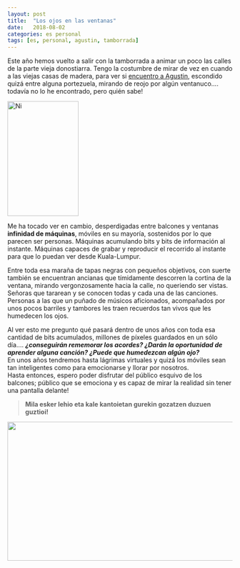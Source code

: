 ```yaml
---
layout: post
title:  "Los ojos en las ventanas"
date:   2018-08-02
categories: es personal
tags: [es, personal, agustin, tamborrada]
---
```


Este año hemos vuelto a salir con la tamborrada a animar un poco las calles de la parte vieja donostiarra. Tengo la costumbre de mirar de vez en cuando a las viejas casas de madera, para ver si <a href="http://izaroblog.com/2016/04/21/hasta-la-vista-agustin/">encuentro a Agustin</a>, escondido quizá entre alguna portezuela, mirando de reojo por algún ventanuco.... todavía no lo he encontrado, pero quién sabe!</p>

<p><img class="wp-image-2673 alignleft" src="https://izaroblog.files.wordpress.com/2018/08/ni.jpeg" alt="Ni" width="159" height="257">
	
<p>Me ha tocado ver en cambio, desperdigadas entre balcones y ventanas <strong>infinidad de máquinas</strong>, móviles en su mayoría, sostenidos por lo que parecen ser personas. Máquinas acumulando bits y bits de información al instante. Máquinas capaces de grabar y reproducir el recorrido al instante para que lo puedan ver desde Kuala-Lumpur.</p>
<p>Entre toda esa maraña de tapas negras con pequeños objetivos, con suerte también se encuentran ancianas que tímidamente descorren la cortina de la ventana, mirando vergonzosamente hacia la calle, no queriendo ser vistas. Señoras que tararean y se conocen todas y cada una de las canciones. Personas a las que un puñado de músicos aficionados, acompañados por unos pocos barriles y tambores les traen recuerdos tan vivos que les humedecen los ojos.</p>
<p>Al ver esto me pregunto qué pasará dentro de unos años con toda esa cantidad de bits acumulados, millones de píxeles guardados en un sólo día.... <strong><em>¿conseguirán rememorar los acordes? ¿Darán la oportunidad de aprender alguna canción? ¿Puede que humedezcan algún ojo?</em></strong><br>
En unos años tendremos hasta lágrimas virtuales y quizá los móviles sean tan inteligentes como para emocionarse y llorar por nosotros.<br>
Hasta entonces, espero poder disfrutar del público esquivo de los balcones; público que se emociona y es capaz de mirar la realidad sin tener una pantalla delante!</p>
<blockquote><p><strong>Mila esker lehio eta kale kantoietan gurekin gozatzen duzuen guztioi!</strong></p></blockquote>
<p><a href="https://izaroblog.files.wordpress.com/2018/08/amaikak.jpeg"><img class="aligncenter wp-image-2671 size-large" src="https://izaroblog.files.wordpress.com/2018/08/amaikak.jpeg?w=640" alt="" width="640" height="311"></a></p>
